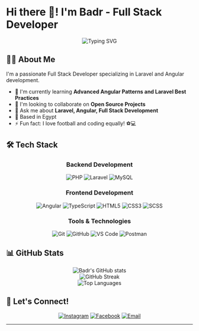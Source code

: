 
# Hi there 👋! I'm Badr - Full Stack Developer

<div align="center">
  <img src="https://readme-typing-svg.herokuapp.com?font=Fira+Code&pause=1000&color=2C9AD1&random=false&width=435&lines=Full+Stack+Developer;Laravel+%2B+Angular+Developer;Always+learning+new+things" alt="Typing SVG" />
</div>

## 👨‍💻 About Me

I'm a passionate Full Stack Developer specializing in Laravel and Angular development.

<!-- - 🔭 I'm currently working on **Scout Pro Full Stack Application** -->
- 🌱 I'm currently learning **Advanced Angular Patterns and Laravel Best Practices**
- 👯 I'm looking to collaborate on **Open Source Projects**
- 💬 Ask me about **Laravel, Angular, Full Stack Development**
- 📍 Based in Egypt
- ⚡ Fun fact: I love football and coding equally! ⚽💻

## 🛠️ Tech Stack

<div align="center">

### Backend Development
![PHP](https://img.shields.io/badge/-PHP-777BB4?style=for-the-badge&logo=php&logoColor=white)
![Laravel](https://img.shields.io/badge/-Laravel-FF2D20?style=for-the-badge&logo=laravel&logoColor=white)
![MySQL](https://img.shields.io/badge/-MySQL-4479A1?style=for-the-badge&logo=mysql&logoColor=white)

### Frontend Development
![Angular](https://img.shields.io/badge/-Angular-DD0031?style=for-the-badge&logo=angular&logoColor=white)
![TypeScript](https://img.shields.io/badge/-TypeScript-3178C6?style=for-the-badge&logo=typescript&logoColor=white)
![HTML5](https://img.shields.io/badge/-HTML5-E34F26?style=for-the-badge&logo=html5&logoColor=white)
![CSS3](https://img.shields.io/badge/-CSS3-1572B6?style=for-the-badge&logo=css3&logoColor=white)
![SCSS](https://img.shields.io/badge/-SCSS-CC6699?style=for-the-badge&logo=sass&logoColor=white)

### Tools & Technologies
![Git](https://img.shields.io/badge/-Git-F05032?style=for-the-badge&logo=git&logoColor=white)
![GitHub](https://img.shields.io/badge/-GitHub-181717?style=for-the-badge&logo=github&logoColor=white)
![VS Code](https://img.shields.io/badge/-VS%20Code-007ACC?style=for-the-badge&logo=visual-studio-code&logoColor=white)
![Postman](https://img.shields.io/badge/-Postman-FF6C37?style=for-the-badge&logo=postman&logoColor=white)

</div>

## 📊 GitHub Stats

<div align="center">
  <img src="https://github-readme-stats.vercel.app/api?username=Badr029&show_icons=true&theme=radical" alt="Badr's GitHub stats" />
</div>

<div align="center">
  <img src="https://github-readme-streak-stats.herokuapp.com/?user=Badr029&theme=radical" alt="GitHub Streak" />
</div>

<div align="center">
  <img src="https://github-readme-stats.vercel.app/api/top-langs/?username=Badr029&layout=compact&theme=radical" alt="Top Languages" />
</div>

## 🤝 Let's Connect!

<div align="center">

[![Instagram](https://img.shields.io/badge/-Instagram-E4405F?style=for-the-badge&logo=instagram&logoColor=white)](https://instagram.com/mohamedbadrrr_/)
[![Facebook](https://img.shields.io/badge/-Facebook-1877F2?style=for-the-badge&logo=facebook&logoColor=white)](https://facebook.com/mohamed.mostafa.badr.7)
[![Email](https://img.shields.io/badge/-Gmail-D14836?style=for-the-badge&logo=gmail&logoColor=white)](mailto:mohamedmostafa8625@gmail.com)

</div>


---
